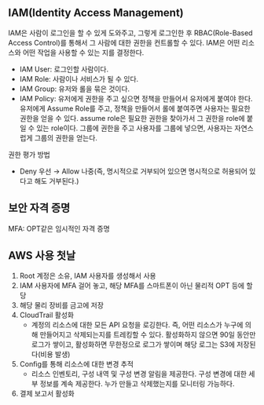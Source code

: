 ## IAM(Identity Access Management)

IAM은 사람이 로그인을 할 수 있게 도와주고, 그렇게 로그인한 후 RBAC(Role-Based Access Control)를 통해서 그 사람에 대한 권한을 컨트롤할 수 있다. IAM은 어떤 리소스와 어떤 작업을 사용할 수 있는 지를 결정한다.

- IAM User: 로그인할 사람이다.
- IAM Role: 사람이나 서비스가 될 수 있다.
- IAM Group: 유저와 롤을 묶은 것이다.
- IAM Policy: 유저에게 권한을 주고 싶으면 정책을 만들어서 유저에게 붙여야 한다. 유저에게 Assume Role를 주고, 정책을 만들어서 롤에 붙여주면 사용자는 필요한 권한을 얻을 수 있다. assume role은 필요한 권한을 찾아가서 그 권한을 role에 붙일 수 있는 role이다. 그룹에 권한을 주고 사용자를 그룹에 넣으면, 사용자는 자연스럽게 그룹의 권한을 얻는다.

권한 평가 방법

- Deny 우선 → Allow 나중(즉, 명시적으로 거부되어 있으면 명시적으로 허용되어 있다고 해도 거부된다.)

## 보안 자격 증명

MFA: OPT같은 임시적인 자격 증명

## AWS 사용 첫날

1. Root 계정은 소유, IAM 사용자를 생성해서 사용
2. IAM 사용자에 MFA 걸어 놓고, 해당 MFA를 스마트폰이 아닌 물리적 OPT 등에 할당
3. 해당 물리 장비를 금고에 저장
4. CloudTrail 활성화
    - 계정의 리소스에 대한 모든 API 요청을 로깅한다. 즉, 어떤 리소스가 누구에 의해 만들어지고 삭제되는지를 트레킹할 수 있다. 활성화하지 않으면 90일 동안만 로그가 쌓이고, 활성화하면 무한정으로 로그가 쌓이며 해당 로그는 S3에 저장된다(비용 발생)
5. Config를 통해 리소스에 대한 변경 추적
    - 리소스 인벤토리, 구성 내역 및 구성 변경 알림을 제공한다. 구성 변경에 대한 세부 정보를 계속 제공한다. 누가 만들고 삭제했는지를 모니터링 가능하다.
6. 결제 보고서 활성화